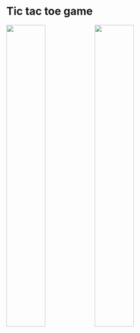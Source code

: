 # Tic tac toe game

<img src="https://github.com/jarekzielinski/TicTac/assets/25159787/505a80ce-58f5-4e4d-8ab7-b84a5c89ff93" width=45% height=45%>
<img src="https://github.com/jarekzielinski/TicTac/assets/25159787/9b3b30e0-5488-45d1-97ab-e1cde3224877" width=45% height=45%>
